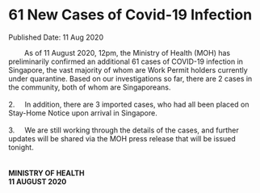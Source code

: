 <html>
    <meta http-equiv="Content-Type" content="text/html; charset=utf-8"/>
    <meta charset="utf-8"/>
    <title>61 New Cases of Covid-19 Infection</title>
    <body><h1>61 New Cases of Covid-19 Infection</h1>
    <p>Published Date: 11 Aug 2020</p> <p dir="ltr">&nbsp; &nbsp; &nbsp; &nbsp; As of 11 August 2020, 12pm, the Ministry of Health (MOH) has preliminarily confirmed an additional 61 cases of COVID-19 infection in Singapore, the vast majority of whom are Work Permit holders currently under quarantine. Based on our investigations so far, there are 2 cases in the community, both of whom are Singaporeans.<br><br>2.&nbsp; &nbsp; &nbsp;In addition, there are 3 imported cases, who had all been placed on Stay-Home Notice upon arrival in Singapore.&nbsp;&nbsp;<br><br>3.&nbsp; &nbsp; &nbsp;We are still working through the details of the cases, and further updates will be shared via the MOH press release that will be issued tonight.&nbsp;<br><br><br><strong>MINISTRY OF HEALTH<br>11 AUGUST 2020</strong><br></p><div><br></div><p dir="ltr">&nbsp;</p></body>
</html>
